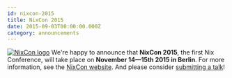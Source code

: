 ```yaml
---
id: nixcon-2015
title: NixCon 2015
date: 2015-09-03T00:00:00.000Z
category: announcements
---
```

 [![NixCon logo](https://web.archive.org/web/20180921172104if_/https://d2z6c3c3r6k4bx.cloudfront.net/uploads/event/assets/logo/1005856/banner.png)](https://web.archive.org/web/20200210001459/http://conf.nixos.org/) We're happy to announce that **NixCon 2015**, the first Nix Conference, will take place on **November 14—15th 2015 in Berlin**. For more information, see the [NixCon website](https://web.archive.org/web/20200210001459/http://conf.nixos.org/). And please consider [submitting a talk](http://conf.nixos.org/submit-a-talk.html)!
